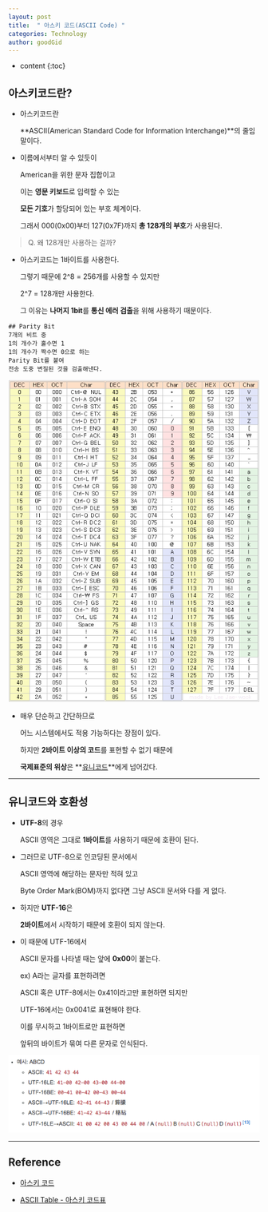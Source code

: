 ```yaml
---
layout: post
title:  " 아스키 코드(ASCII Code) "
categories: Technology
author: goodGid
---
```

* content
{:toc}

## 아스키코드란?

* 아스키코드란

  **ASCII(American Standard Code for Information Interchange)**의 줄임말이다.

* 이름에서부터 알 수 있듯이

  American을 위한 문자 집합이고

  이는 **영문 키보드**로 입력할 수 있는 
  
  **모든 기호**가 할당되어 있는 부호 체계이다.

  그래서 000(0x00)부터 127(0x7F)까지 **총 128개의 부호**가 사용된다. 

> Q. 왜 128개만 사용하는 걸까?

* 아스키코드는 1바이트를 사용한다.

  그렇기 때문에 2^8 = 256개를 사용할 수 있지만

  2^7 = 128개만 사용한다.

  그 이유는 **나머지 1bit**를 **통신 에러 검출**을 위해 사용하기 때문이다.

```
## Parity Bit
7개의 비트 중 
1의 개수가 홀수면 1 
1의 개수가 짝수면 0으로 하는 
Parity Bit를 붙여 
전송 도중 변질된 것을 검출해낸다.
```

![](/assets/img/posts/ascii_code_1.png)




* 매우 단순하고 간단하므로 
 
  어느 시스템에서도 적용 가능하다는 장점이 있다.
  
  하지만 **2바이트 이상의 코드**를 표현할 수 없기 때문에 
  
  **국제표준의 위상**은 **[유니코드]({{site.url}}/Unicode-And-UTF-Encoding)**에게 넘어갔다.





---

## 유니코드와 호환성

* **UTF-8**의 경우 

  ASCII 영역은 그대로 **1바이트**를 사용하기 때문에 호환이 된다. 

* 그러므로 UTF-8으로 인코딩된 문서에서 

  ASCII 영역에 해당하는 문자만 적혀 있고 
  
  Byte Order Mark(BOM)까지 없다면 그냥 ASCII 문서와 다를 게 없다.

* 하지만 **UTF-16**은 

  **2바이트**에서 시작하기 때문에 호환이 되지 않는다. 

* 이 때문에 UTF-16에서 
  
  ASCII 문자를 나타낼 때는 앞에 **0x00**이 붙는다. 

  ex) A라는 글자를 표현하려면 
  
  ASCII 혹은 UTF-8에서는 0x41이라고만 표현하면 되지만 
  
  UTF-16에서는 0x0041로 표현해야 한다. 

  이를 무시하고 1바이트로만 표현하면 
  
  앞뒤의 바이트가 묶여 다른 문자로 인식된다.

![](/assets/img/posts/ascii_code_2.png)



---

## Reference

* [아스키 코드](https://namu.wiki/w/%EC%95%84%EC%8A%A4%ED%82%A4%20%EC%BD%94%EB%93%9C)

* [ASCII Table - 아스키 코드표](https://shaeod.tistory.com/228)
